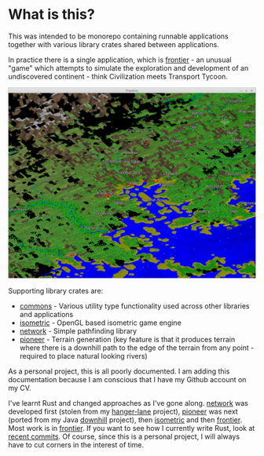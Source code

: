 # What is this?

This was intended to be monorepo containing runnable applications together with various library crates shared between applications.

In practice there is a single application, which is [frontier](./frontier) - an unusual "game" which attempts to simulate the exploration and development of an undiscovered continent - think Civilization meets Transport Tycoon.

[![alt text](./frontier/2.png)](./frontier)

Supporting library crates are:
* [commons](./commons) - Various utility type functionality used across other libraries and applications
* [isometric](./isometric) - OpenGL based isometric game engine
* [network](./network) - Simple pathfinding library
* [pioneer](./pioneer) - Terrain generation (key feature is that it produces terrain where there is a downhill path to the edge of the terrain from any point - required to place natural looking rivers)

As a personal project, this is all poorly documented. I am adding this documentation because I am conscious that I have my Github account on my CV.

I've learnt Rust and changed approaches as I've gone along. [network](./network) was developed first (stolen from my [hanger-lane](https://github.com/TGElder/hanger-lane) project), [pioneer](./pioneer) was next (ported from my Java [downhill](https://github.com/TGElder/downhill) project), then [isometric](./isometric) and then [frontier](./frontier). Most work is in [frontier](./frontier). If you want to see how I currently write Rust, look at [recent commits](https://github.com/TGElder/rust/commits/develop). Of course, since this is a personal project, I will always have to cut corners in the interest of time.